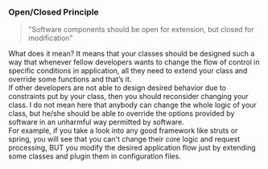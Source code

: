 ### Open/Closed Principle
>"Software components should be open for extension, but closed for modification"

What does it mean? It means that your classes should be designed such a way that whenever fellow developers wants to change 
the flow of control in specific conditions in application, all they need to extend your class and override some functions and that’s it.  
If other developers are not able to design desired behavior due to constraints put by your class, then you should reconsider 
changing your class. I do not mean here that anybody can change the whole logic of your class, but he/she should be able to override 
the options provided by software in an unharmful way permitted by software.  
For example, if you take a look into any good framework like struts or spring, you will see that you can't change their 
core logic and request processing, BUT you modify the desired application flow just by extending some classes 
and plugin them in configuration files.